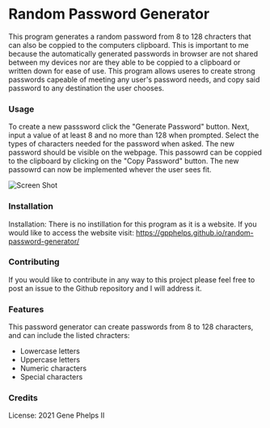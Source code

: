 # Random Password Generator

This program generates a random password from 8 to 128 chracters that can also be coppied to the computers clipboard. This is important to me because the automatically generated passwords in browser are not shared between my devices nor are they able to be coppied to a clipboard or written down for ease of use. This program allows useres to create strong passwords capeable of meeting any user's password needs, and copy said password to any destination the user chooses. 


### Usage

To create a new passsword click the "Generate Password" button. Next, input a value of at least 8 and no more than 128 when prompted. Select the types of characters needed for the password when asked. The new password should be visible on the webpage. This passowrd can be coppied to the clipboard by clicking on the "Copy Password" button. The new passowrd can now be implemented whever the user sees fit.

![Screen Shot](/C:/Desktop/random-password-generator/screenshot-R-P-G.png?raw=true)

### Installation 

Installation: There is no instillation for this program as it is a website. If you would like to access the website visit: 
https://gpphelps.github.io/random-password-generator/

### Contributing 

If you would like to contribute in any way to this project please feel free to post an issue to the Github repository and I will address it.

### Features
This password generator can create passwords from 8 to 128 characters, and can include the listed chracters:
* Lowercase letters
* Uppercase letters
* Numeric characters
* Special characters 

### Credits

License: 2021 Gene Phelps II
